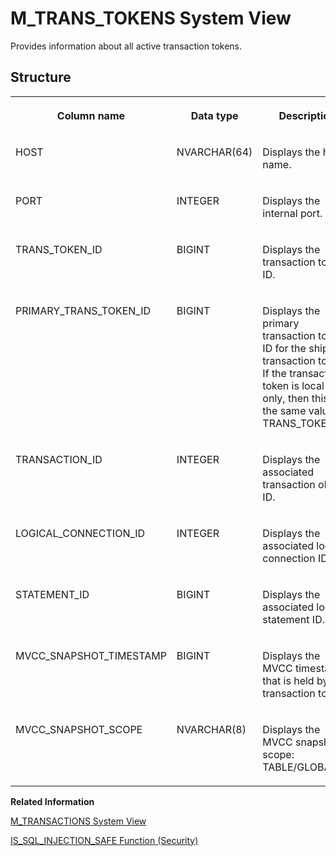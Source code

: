 <!-- loiof76031621d4c4947ac32dbf257844b3b -->

# M\_TRANS\_TOKENS System View

Provides information about all active transaction tokens.



## Structure


<table>
<tr>
<th valign="top">

Column name

</th>
<th valign="top">

Data type

</th>
<th valign="top">

Description

</th>
</tr>
<tr>
<td valign="top">

HOST

</td>
<td valign="top">

NVARCHAR\(64\)

</td>
<td valign="top">

Displays the host name.

</td>
</tr>
<tr>
<td valign="top">

PORT

</td>
<td valign="top">

INTEGER

</td>
<td valign="top">

Displays the internal port.

</td>
</tr>
<tr>
<td valign="top">

TRANS\_TOKEN\_ID

</td>
<td valign="top">

BIGINT

</td>
<td valign="top">

Displays the transaction token ID.

</td>
</tr>
<tr>
<td valign="top">

PRIMARY\_TRANS\_TOKEN\_ID

</td>
<td valign="top">

BIGINT

</td>
<td valign="top">

Displays the primary transaction token ID for the shipped transaction token. If the transaction token is local-only, then this has the same value as TRANS\_TOKEN\_ID.

</td>
</tr>
<tr>
<td valign="top">

TRANSACTION\_ID

</td>
<td valign="top">

INTEGER

</td>
<td valign="top">

Displays the associated transaction object ID.

</td>
</tr>
<tr>
<td valign="top">

LOGICAL\_CONNECTION\_ID

</td>
<td valign="top">

INTEGER

</td>
<td valign="top">

Displays the associated logical connection ID.

</td>
</tr>
<tr>
<td valign="top">

STATEMENT\_ID

</td>
<td valign="top">

BIGINT

</td>
<td valign="top">

Displays the associated logical statement ID.

</td>
</tr>
<tr>
<td valign="top">

MVCC\_SNAPSHOT\_TIMESTAMP

</td>
<td valign="top">

BIGINT

</td>
<td valign="top">

Displays the MVCC timestamp that is held by the transaction token.

</td>
</tr>
<tr>
<td valign="top">

MVCC\_SNAPSHOT\_SCOPE

</td>
<td valign="top">

NVARCHAR\(8\)

</td>
<td valign="top">

Displays the MVCC snapshot scope: TABLE/GLOBAL.

</td>
</tr>
</table>

**Related Information**  


[M\_TRANSACTIONS System View](m-transactions-system-view-20c9610.md "Provides information about all transactions created by users or the database.")

[IS\_SQL\_INJECTION\_SAFE Function \(Security\)](../../010-SQL-Reference/011-SQL-Functions/is-sql-injection-safe-function-security-4496cc5.md "Checks a specified SQL identifier for possible SQL injection risks.")

